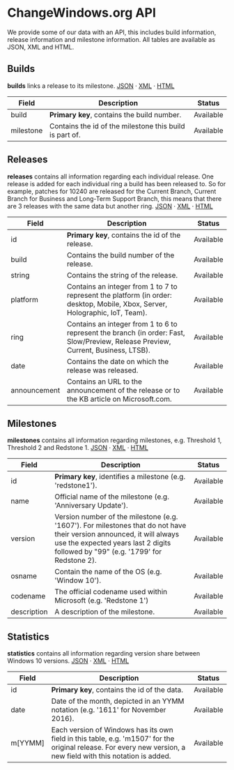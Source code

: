 # ChangeWindows.org API
We provide some of our data with an API, this includes build information, release information and milestone information. All tables are available as JSON, XML and HTML.

## Builds
**builds** links a release to its milestone.
[JSON](http://changewindows.org/api/cw/builds.json) &middot; [XML](http://changewindows.org/api/cw/builds.xml) &middot; [HTML](http://changewindows.org/api/cw/builds.html)

Field | Description | Status
------------ | ------------- | -------------
build | **Primary key**, contains the build number. | Available
milestone | Contains the id of the milestone this build is part of. | Available

## Releases
**releases** contains all information regarding each individual release. One release is added for each individual ring a build has been released to. So for example, patches for 10240 are released for the Current Branch, Current Branch for Business and Long-Term Support Branch, this means that there are 3 releases with the same data but another ring.
[JSON](http://changewindows.org/api/cw/releases.json) &middot; [XML](http://changewindows.org/api/cw/releases.xml) &middot; [HTML](http://changewindows.org/api/cw/releases.html)

Field | Description | Status
------------ | ------------- | -------------
id | **Primary key**, contains the id of the release. | Available
build | Contains the build number of the release. | Available
string | Contains the string of the release. | Available
platform | Contains an integer from 1 to 7 to represent the platform (in order: desktop, Mobile, Xbox, Server, Holographic, IoT, Team). | Available
ring | Contains an integer from 1 to 6 to represent the branch (in order: Fast, Slow/Preview, Release Preview, Current, Business, LTSB). | Available
date | Contains the date on which the release was released. | Available
announcement | Contains an URL to the announcement of the release or to the KB article on Microsoft.com. | Available

## Milestones
**milestones** contains all information regarding milestones, e.g. Threshold 1, Threshold 2 and Redstone 1.
[JSON](http://changewindows.org/api/cw/milestones.json) &middot; [XML](http://changewindows.org/api/cw/milestones.xml) &middot; [HTML](http://changewindows.org/api/cw/milestones.html)

Field | Description | Status
------------ | ------------- | -------------
id | **Primary key**, identifies a milestone (e.g. 'redstone1'). | Available
name | Official name of the milestone (e.g. 'Anniversary Update'). | Available
version | Version number of the milestone (e.g. '1607'). For milestones that do not have their version announced, it will always use the expected years last 2 digits followed by "99" (e.g. '1799' for Redstone 2). | Available
osname | Contain the name of the OS (e.g. 'Window 10'). | Available
codename | The official codename used within Microsoft (e.g. 'Redstone 1') | Available
description | A description of the milestone. | Available

## Statistics
**statistics** contains all information regarding version share between Windows 10 versions.
[JSON](http://changewindows.org/api/cw/statistics.json) &middot; [XML](http://changewindows.org/api/cw/statistics.xml) &middot; [HTML](http://changewindows.org/api/cw/statistics.html)

Field | Description | Status
------------ | ------------- | -------------
id | **Primary key**, contains the id of the data. | Available
date | Date of the month, depicted in an YYMM notation (e.g. '1611' for November 2016). | Available
m[YYMM] | Each version of Windows has its own field in this table, e.g. 'm1507' for the original release. For every new version, a new field with this notation is added. | Available